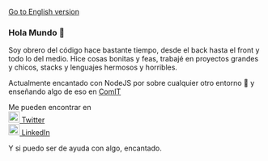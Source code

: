 [Go to English version](README_en.md)

### Hola Mundo 👋

Soy obrero del código hace bastante tiempo, desde el back hasta el front y todo lo del medio. Hice cosas bonitas y feas, trabajé en proyectos grandes y chicos, stacks y lenguajes hermosos y horribles.

Actualmente encantado con NodeJS por sobre cualquier otro entorno 💚 y enseñando algo de eso en [ComIT](https://www.comunidadit.org/)

Me pueden encontrar en <br>
<a href="https://twitter.com/RicardoSegretin">
<img alt="Twitter Ricardo Segretin" width="22px" src="https://icongr.am/fontawesome/twitter.svg?size=128&color=70c8ff" /> Twitter
</a>
<br>
<a href="https://www.linkedin.com/in/ricardosegretin/">
<img alt="LinkedIn Ricardo Segretin" width="22px" src="https://icongr.am/fontawesome/linkedin.svg?size=128&color=70c8ff" /> LinkedIn
</a>

Y si puedo ser de ayuda con algo, encantado.
